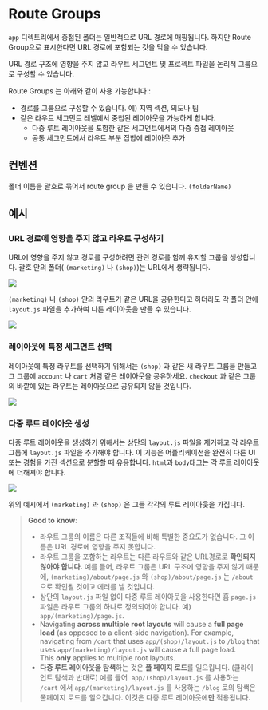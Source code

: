 # Route Groups

`app` 디렉토리에서 중첩된 폴더는 일반적으로 URL 경로에 매핑됩니다. 하지만 Route Group으로 표시한다면 URL 경로에 포함되는 것을 막을 수 있습니다.

URL 경로 구조에 영향을 주지 않고 라우트 세그먼트 및 프로젝트 파일을 논리적 그룹으로 구성할 수 있습니다.

Route Groups 는 아래와 같이 사용 가능합니다 :

- 경로를 그룹으로 구성할 수 있습니다. 예) 지역 섹션, 의도나 팀
- 같은 라우트 세그먼트 레벨에서 중첩된 레이아웃을 가능하게 합니다.
  - 다중 루트 레이아웃을 포함한 같은 세그먼트에서의 다중 중첩 레이아웃
  - 공통 세그먼트에서 라우트 부분 집합에 레이아웃 추가

## 컨벤션

폴더 이름을 괄호로 묶어서 route group 을 만들 수 있습니다. `(folderName)`

## 예시

### URL 경로에 영향을 주지 않고 라우트 구성하기

URL에 영향을 주지 않고 경로를 구성하려면 관련 경로를 함께 유지할 그룹을 생성합니다. 괄호 안의 폴더( `(marketing)` 나 `(shop)`)는 URL에서 생략됩니다.

![](https://velog.velcdn.com/images/hyorimm/post/7314c1b8-8199-47b0-9a5c-68c8c6815c8c/image.png)

`(marketing)` 나 `(shop)` 안의 라우트가 같은 URL을 공유한다고 하더라도 각 폴더 안에 `layout.js` 파일을 추가하여 다른 레이아웃을 만들 수 있습니다.

![](https://velog.velcdn.com/images/hyorimm/post/3f8f7818-5544-4f46-8886-bd98682caf07/image.png)

### 레이아웃에 특정 세그먼트 선택

레이아웃에 특정 라우트를 선택하기 위해서는 `(shop)` 과 같은 새 라우트 그룹을 만들고 그 그룹에 `account` 나 `cart` 처럼 같은 레이아웃을 공유하세요. `checkout` 과 같은 그룹의 바깥에 있는 라우트는 레이아웃으로 공유되지 않을 것입니다.

![](https://velog.velcdn.com/images/hyorimm/post/2708ea73-ca3a-4c6e-866c-3c5750d81539/image.png)

### 다중 루트 레이아웃 생성

다중 루트 레이아웃을 생성하기 위해서는 상단의 `layout.js` 파일을 제거하고 각 라우트 그룹에 `layout.js` 파일을 추가해야 합니다. 이 기능은 어플리케이션을 완전히 다른 UI 또는 경험을 가진 섹션으로 분할할 때 유용합니다. `html`과 `body`태그는 각 루트 레이아웃에 더해져야 합니다.

![](https://velog.velcdn.com/images/hyorimm/post/d80169bd-64b7-4569-b573-2c4eb42b82ed/image.png)

위의 예시에서 `(marketing)` 과 `(shop)` 은 그들 각각의 루트 레이아웃을 가집니다.

> **Good to know**:
>
> - 라우트 그룹의 이름은 다른 조직들에 비해 특별한 중요도가 없습니다. 그 이름은 URL 경로에 영향을 주지 못합니다.
> - 라우트 그룹을 포함하는 라우트는 다른 라우트와 같은 URL경로로 **확인되지 않아야 합니다.** 예를 들어, 라우트 그룹은 URL 구조에 영향을 주지 않기 때문에, `(marketing)/about/page.js` 와 `(shop)/about/page.js` 는 `/about` 으로 확인될 것이고 에러를 낼 것입니다.
> - 상단의 `layout.js` 파일 없이 다중 루트 레이아웃을 사용한다면 홈 `page.js` 파일은 라우트 그룹의 하나로 정의되어야 합니다. 예) `app/(marketing)/page.js`.
> - Navigating **across multiple root layouts** will cause a **full page load** (as opposed to a client-side navigation). For example, navigating from `/cart` that uses `app/(shop)/layout.js` to `/blog` that uses `app/(marketing)/layout.js` will cause a full page load. This **only** applies to multiple root layouts.
> - **다중 루트 레이아웃을 탐색**하는 것은 **풀 페이지 로드**를 일으킵니다. (클라이언트 탐색과 반대로) 예를 들어  `app/(shop)/layout.js` 를 사용하는 `/cart` 에서 `app/(marketing)/layout.js` 를 사용하는 `/blog` 로의 탐색은 풀페이지 로드를 일으킵니다. 이것은 다중 루트 레이아웃에**만** 적용됩니다.
